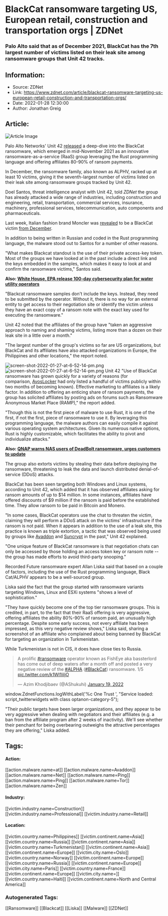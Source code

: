 # BlackCat ransomware targeting US, European retail, construction and transportation orgs | ZDNet
### Palo Alto said that as of December 2021, BlackCat has the 7th largest number of victims listed on their leak site among ransomware groups that Unit 42 tracks.

## Information:
+ Source: ZDNet
+ Link: https://www.zdnet.com/article/blackcat-ransomware-targeting-us-european-retail-construction-and-transportation-orgs/
+ Date: 2022-01-28 12:30:00
+ Author: Jonathan Greig


## Article:
![Article Image](https://www.zdnet.com/a/img/resize/ac23f5475eb67f67e44c9bb5e0b41e3d9a8919da/2021/12/15/5d6836ac-a637-410c-9381-0ff8754dd00f/shutterstock-2023392170.jpg?width=770&height=578&fit=crop&auto=webp)

Palo Alto Networks' Unit 42 [released](https://unit42.paloaltonetworks.com/blackcat-ransomware/) a deep-dive into the BlackCat ransomware, which emerged in mid-November 2021 as an innovative ransomware-as-a-service (RaaS) group leveraging the Rust programming language and offering affiliates 80-90% of ransom payments.


In December, the ransomware family, also known as ALPHV, racked up at least 10 victims, giving it the seventh-largest number of victims listed on their leak site among ransomware groups tracked by Unit 42. 

Doel Santos, threat intelligence analyst with Unit 42, told *ZDNet* the group has already attacked a wide range of industries, including construction and engineering, retail, transportation, commercial services, insurance, machinery, professional services, telecommunication, auto components and pharmaceuticals. 

Last week, Italian fashion brand Moncler was [revealed](https://www.bleepingcomputer.com/news/security/fashion-giant-moncler-confirms-data-breach-after-ransomware-attack/) to be a BlackCat victim [from December](https://s3.documentcloud.org/documents/21181299/moncler-press-release-malware.pdf). 

In addition to being written in Russian and coded in the Rust programming language, the malware stood out to Santos for a number of other reasons.

"What makes Blackcat standout is the use of their private access-key token. Most of the groups we have looked at in the past include a direct link and the keys embedded in the samples, which makes it easy to look at and confirm the ransomware victims," Santos said.

**Also: [White House, EPA release 100-day cybersecurity plan for water utility operators](https://www.zdnet.com/article/white-house-epa-release-100-day-cybersecurity-plan-for-water-utility-operators/)** 






"Blackcat ransomware samples don't include the keys. Instead, they need to be submitted by the operator. Without it, there is no way for an external entity to get access to their negotiation site or identify the victim unless they have an exact copy of a ransom note with the exact key used for executing the ransomware."

Unit 42 noted that the affiliates of the group have "taken an aggressive approach to naming and shaming victims, listing more than a dozen on their leak site in a little over a month." 

"The largest number of the group's victims so far are US organizations, but BlackCat and its affiliates have also attacked organizations in Europe, the Philippines and other locations," the report noted. 

![screen-shot-2022-01-27-at-6-52-14-pm.png]()![screen-shot-2022-01-27-at-6-52-14-pm.png](https://www.zdnet.com/a/img/resize/bef071fc07d6c1096c2060b8b8f89ce2a8503017/2022/01/27/2ef9b35e-aa97-4dc0-9959-1cafe1967b21/screen-shot-2022-01-27-at-6-52-14-pm.png?width=370&fit=bounds&auto=webp)
 Unit 42
 "Use of BlackCat ransomware has grown quickly for a variety of reasons (for comparison, [AvosLocker](https://unit42.paloaltonetworks.com/emerging-ransomware-groups/) had only listed a handful of victims publicly within two months of becoming known). Effective marketing to affiliates is a likely factor. In addition to offering an enticing share of ransom payments, the group has solicited affiliates by posting ads on forums such as Ransomware Anonymous Market Place (RAMP)," the report added. 

"Though this is not the first piece of malware to use Rust, it is one of the first, if not the first, piece of ransomware to use it. By leveraging this programming language, the malware authors can easily compile it against various operating system architectures. Given its numerous native options, Rust is highly customizable, which facilitates the ability to pivot and individualize attacks."

**Also: [QNAP warns NAS users of DeadBolt ransomware, urges customers to update](https://www.zdnet.com/article/qnap-warns-nas-users-of-deadbolt-ransomware-urges-customers-to-update/)**

The group also extorts victims by stealing their data before deploying the ransomware, threatening to leak the data and launch distributed denial-of-service (DDoS) attacks.

BlackCat has been seen targeting both Windows and Linux systems, according to Unit 42, which added that it has observed affiliates asking for ransom amounts of up to $14 million. In some instances, affiliates have offered discounts of $9 million if the ransom is paid before the established time. They allow ransom to be paid in Bitcoin and Monero.

"In some cases, BlackCat operators use the chat to threaten the victim, claiming they will perform a DDoS attack on the victims' infrastructure if the ransom is not paid. When it appears in addition to the use of a leak site, this practice is known as triple extortion, a tactic that was observed being used by groups like [Avaddon](https://unit42.paloaltonetworks.com/ransomware-threat-report-highlights/) and [Suncrypt](https://unit42.paloaltonetworks.com/ransomware-threat-report-highlights/) in the past," Unit 42 explained. 

"One unique feature of BlackCat ransomware is that negotiation chats can only be accessed by those holding an access token key or ransom note -- the group has made efforts to avoid third-party snooping."

Recorded Future ransomware expert Allan Liska said that based on a couple of factors, including the use of the Rust programming language, Black Cat/ALPHV appears to be a well-sourced group. 

Liska said the fact that the group started with ransomware variants targeting Windows, Linux and ESXi systems "shows a level of sophistication."

"They have quickly become one of the top tier ransomware groups. This is credited, in part, to the fact that their RaaS offering is very aggressive, offering affiliates the ability 80%-90% of ransom paid, an unusually high percentage. Despite some early success, not every affiliate has been impressed, as this very negative review shows," Liska said, sharing a screenshot of an affiliate who complained about being banned by BlackCat for targeting an organization in Turkmenistan.

While Turkmenistan is not in CIS, it does have close ties to Russia.




> A prolific [#ransomware](https://twitter.com/hashtag/ransomware?src=hash&ref_src=twsrc%5Etfw) operator known as FishEye aka bassterlord has come out of deep waters after a month off and posted a very negative review of the [#ALPHA](https://twitter.com/hashtag/ALPHA?src=hash&ref_src=twsrc%5Etfw) ([#BlackCat](https://twitter.com/hashtag/BlackCat?src=hash&ref_src=twsrc%5Etfw)) ransomware. 1/5 [pic.twitter.com/k1Wl1liljO](https://t.co/k1Wl1liljO)
> 
> — Azim Khodjibaev (@AShukuhi) [January 19, 2022](https://twitter.com/AShukuhi/status/1483661973162188800?ref_src=twsrc%5Etfw)




 window.ZdnetFunctions.logWithLabel('%c One Trust ', "Service loaded: script\_twitterwidgets with class optanon-category-5");
 
"Their public targets have been larger organizations, and they appear to be very aggressive when dealing with negotiators and their affiliates (e.g. a ban from the affiliate program after 2 weeks of inactivity). We'll see whether their penchant for being overbearing outweighs the attractive percentages they are offering," Liska added. 





## Tags:

#### Action:
[[action.malware.name=at]] [[action.malware.name=Avaddon]] [[action.malware.name=Net]] [[action.malware.name=Ping]] [[action.malware.name=Ping]] [[action.malware.name=Tor]] [[action.malware.name=Zen]]

#### Industry:
[[victim.industry.name=Construction]] [[victim.industry.name=Professional]] [[victim.industry.name=Retail]]

#### Location:
[[victim.country.name=Philippines]] [[victim.continent.name=Asia]] [[victim.country.name=Russia]] [[victim.continent.name=Asia]] [[victim.country.name=Turkmenistan]] [[victim.continent.name=Asia]] [[victim.continent.name=Europe]] [[victim.city.name=Oslo]] [[victim.country.name=Norway]] [[victim.continent.name=Europe]] [[victim.country.name=Russia]] [[victim.continent.name=Europe]] [[victim.city.name=Paris]] [[victim.country.name=France]] [[victim.continent.name=Europe]] [[victim.city.name=]] [[victim.country.name=Haiti]] [[victim.continent.name=North and Central America]]

### Autogenerated Tags:
[[Ransomware]] [[Blackcat]] [[Liska]] [[Malware]] [[ZDNet]]

